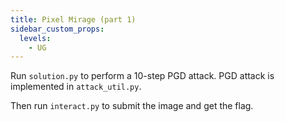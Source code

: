 ```yaml
---
title: Pixel Mirage (part 1)
sidebar_custom_props:
  levels:
    - UG
---
```


Run `solution.py` to perform a 10-step PGD attack. PGD attack is implemented in `attack_util.py`.

Then run `interact.py` to submit the image and get the flag.